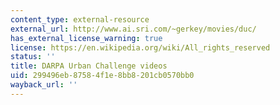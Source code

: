 ```yaml
---
content_type: external-resource
external_url: http://www.ai.sri.com/~gerkey/movies/duc/
has_external_license_warning: true
license: https://en.wikipedia.org/wiki/All_rights_reserved
status: ''
title: DARPA Urban Challenge videos
uid: 299496eb-8758-4f1e-8bb8-201cb0570bb0
wayback_url: ''
---
```

